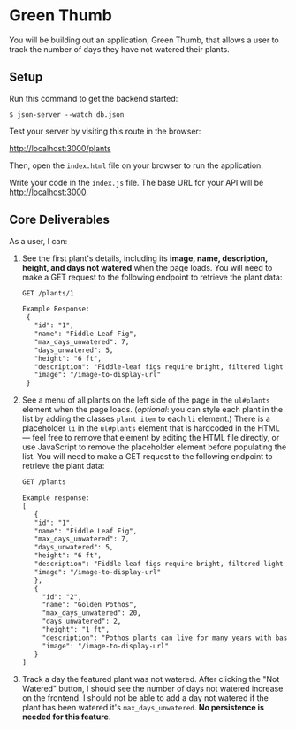 # Green Thumb

You will be building out an
application, Green Thumb, that allows a user to track the number of days they have not watered their plants.

## Setup

Run this command to get the backend started:

```console
$ json-server --watch db.json
```

Test your server by visiting this route in the browser:

[http://localhost:3000/plants](http://localhost:3000/plants)

Then, open the `index.html` file on your browser to run the application.

Write your code in the `index.js` file. The base URL for your API will be
[http://localhost:3000](http://localhost:3000).

## Core Deliverables

As a user, I can:

1. See the first plant's details, including its **image, name, description,
   height, and days not watered** when the page loads. You will need to make a GET
   request to the following endpoint to retrieve the plant data:

   ```txt
   GET /plants/1

   Example Response:
    {
      "id": "1",
      "name": "Fiddle Leaf Fig",
      "max_days_unwatered": 7,
      "days_unwatered": 5,
      "height": "6 ft",
      "description": "Fiddle-leaf figs require bright, filtered light to grow and look their best.",
      "image": "/image-to-display-url"
    }
   ```

2. See a menu of all plants on the left side of the page in the `ul#plants`
   element when the page loads. (_optional_: you can style each plant in the list
   by adding the classes `plant item` to each `li` element.) There is a
   placeholder `li` in the `ul#plants` element that is hardcoded in the HTML —
   feel free to remove that element by editing the HTML file directly, or use
   JavaScript to remove the placeholder element before populating the list. You
   will need to make a GET request to the following endpoint to retrieve the
   plant data:

   ```txt
   GET /plants

   Example response:
   [
      {
      "id": "1",
      "name": "Fiddle Leaf Fig",
      "max_days_unwatered": 7,
      "days_unwatered": 5,
      "height": "6 ft",
      "description": "Fiddle-leaf figs require bright, filtered light to grow and look their best.",
      "image": "/image-to-display-url"
      },
      {
        "id": "2",
        "name": "Golden Pothos",
        "max_days_unwatered": 20,
        "days_unwatered": 2,
        "height": "1 ft",
        "description": "Pothos plants can live for many years with basic care and are super adaptable, as various light, soil, and moisture conditions suit them.",
        "image": "/image-to-display-url"
      }
   ]
   ```

3. Track a day the featured plant was not watered. After clicking the "Not Watered" button, I should
   see the number of days not watered increase on the frontend. I should not
   be able to add a day not watered if the plant has been watered it's `max_days_unwatered`. **No persistence is needed for this feature**.
